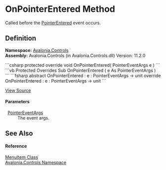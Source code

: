 # OnPointerEntered Method


Called before the <a href="E_Avalonia_Input_InputElement_PointerEntered">PointerEntered</a> event occurs.



## Definition
**Namespace:** <a href="N_Avalonia_Controls">Avalonia.Controls</a>  
**Assembly:** Avalonia.Controls (in Avalonia.Controls.dll) Version: 11.2.0

<Tabs groupId="api-code-preview">
<TabItem value="csharp" label="C#">
```csharp
protected override void OnPointerEntered(
	PointerEventArgs e
)
```
</TabItem>
<TabItem value="vb" label="VB">
```vb
Protected Overrides Sub OnPointerEntered ( 
	e As PointerEventArgs
)
```
</TabItem>
<TabItem value="fsharp" label="F#">
```fsharp
abstract OnPointerEntered : 
        e : PointerEventArgs -> unit 
override OnPointerEntered : 
        e : PointerEventArgs -> unit 
```
</TabItem>
</Tabs>



<a href="https://github.com/AvaloniaUI/Avalonia/tree/master/src/Avalonia.Controls/MenuItem.cs#L496" title="View the source code">View Source</a>



#### Parameters
<dl><dt>  <a href="T_Avalonia_Input_PointerEventArgs">PointerEventArgs</a></dt><dd>The event args.</dd></dl>

## See Also


#### Reference
<a href="T_Avalonia_Controls_MenuItem">MenuItem Class</a>  
<a href="N_Avalonia_Controls">Avalonia.Controls Namespace</a>  


